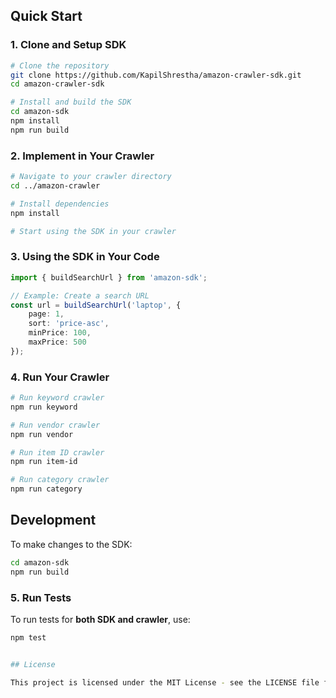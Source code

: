 
## Quick Start

### 1. Clone and Setup SDK
```bash
# Clone the repository
git clone https://github.com/KapilShrestha/amazon-crawler-sdk.git
cd amazon-crawler-sdk

# Install and build the SDK
cd amazon-sdk
npm install
npm run build
```

### 2. Implement in Your Crawler
```bash
# Navigate to your crawler directory
cd ../amazon-crawler

# Install dependencies
npm install

# Start using the SDK in your crawler
```

### 3. Using the SDK in Your Code
```typescript
import { buildSearchUrl } from 'amazon-sdk';

// Example: Create a search URL
const url = buildSearchUrl('laptop', {
    page: 1,
    sort: 'price-asc',
    minPrice: 100,
    maxPrice: 500
});
```

### 4. Run Your Crawler
```bash
# Run keyword crawler
npm run keyword

# Run vendor crawler
npm run vendor

# Run item ID crawler
npm run item-id

# Run category crawler
npm run category
```

## Development

To make changes to the SDK:
```bash
cd amazon-sdk
npm run build
```

### 5. Run Tests

To run tests for **both SDK and crawler**, use:

```bash
npm test


## License

This project is licensed under the MIT License - see the LICENSE file for details.